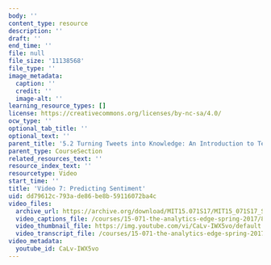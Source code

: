 ```yaml
---
body: ''
content_type: resource
description: ''
draft: ''
end_time: ''
file: null
file_size: '11138568'
file_type: ''
image_metadata:
  caption: ''
  credit: ''
  image-alt: ''
learning_resource_types: []
license: https://creativecommons.org/licenses/by-nc-sa/4.0/
ocw_type: ''
optional_tab_title: ''
optional_text: ''
parent_title: '5.2 Turning Tweets into Knowledge: An Introduction to Text Analytics'
parent_type: CourseSection
related_resources_text: ''
resource_index_text: ''
resourcetype: Video
start_time: ''
title: 'Video 7: Predicting Sentiment'
uid: dd79612c-793a-de86-be8b-59116072ba4c
video_files:
  archive_url: https://archive.org/download/MIT15.071S17/MIT15_071S17_Session_5.2.12_300k.mp4
  video_captions_file: /courses/15-071-the-analytics-edge-spring-2017/82cbaedc09a55a7192acc8182a5b006c_CaLv-IWX5vo.vtt
  video_thumbnail_file: https://img.youtube.com/vi/CaLv-IWX5vo/default.jpg
  video_transcript_file: /courses/15-071-the-analytics-edge-spring-2017/520e51606d7438adc3fc0d78e8211543_CaLv-IWX5vo.pdf
video_metadata:
  youtube_id: CaLv-IWX5vo
---
```

